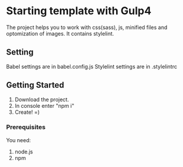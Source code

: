 # Starting template with Gulp4
The project helps you to work with css(sass), js, minified files and optomization of images. It contains stylelint.

## Setting
Babel settings are in babel.config.js
Stylelint settings are in .stylelintrc

## Getting Started
1. Download the project.
2. In console enter "npm i"
3. Create! =)

### Prerequisites
You need:
1. node.js
2. npm

